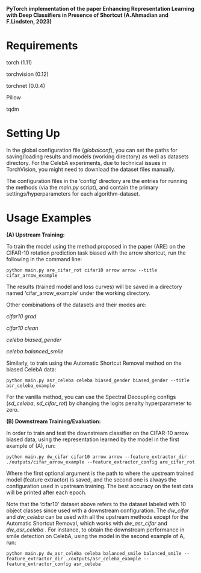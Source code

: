 **PyTorch implementation of the paper Enhancing Representation Learning with Deep Classifiers in Presence of Shortcut (A.Ahmadian and F.Lindsten, 2023)**

# Requirements
torch (1.11)

torchvision (0.12)

torchnet (0.0.4)

Pillow

tqdm

# Setting Up
In the global configuration file (*globalconf*), you can set the paths for saving/loading results and models (working directory) as well as datasets directory.
For the CelebA experiments, due to technical issues in TorchVision, you might need to download the dataset files manually.

The configuration files in the ‘config’ directory are the entries for running the methods (via the *main.py* script), and contain the primary settings/hyperparameters for each algorithm-dataset. 

# Usage Examples

**(A) Upstream Training:**

To train the model using the method proposed in the paper (ARE) on the CIFAR-10 rotation prediction task biased with the arrow shortcut, run the following in the command line:

~~~
python main.py are_cifar_rot cifar10 arrow arrow --title cifar_arrow_example
~~~

The results (trained model and loss curves) will be saved in a directory named ‘cifar_arrow_example’ under the working directory.

Other combinations of the datasets and their modes are:

*cifar10 grad*

*cifar10 clean*

*celeba biased_gender*

*celeba balanced_smile*

 
 
Similarly, to train using the Automatic Shortcut Removal method on the biased CelebA data:
~~~
python main.py asr_celeba celeba biased_gender biased_gender --title asr_celeba_example
~~~

For the vanilla method, you can use the Spectral Decoupling configs (*sd_celeba*, *sd_cifar_rot*) by changing the logits penalty hyperparameter to zero.

**(B) Downstream Training/Evaluation:**

In order to train and test the downstream classifier on the CIFAR-10 arrow biased data, using the representation learned by the model in the first example of (A), run:

~~~
python main.py dw_cifar cifar10 arrow arrow --feature_extractor_dir ./outputs/cifar_arrow_example --feature_extractor_config are_cifar_rot
~~~

Where the first optional argument is the path to where the upstream trained model (feature extractor) is saved, and the second one is always the configuration used in upstream training. The best accuracy on the test data will be printed after each epoch.

Note that the ‘cifar10’ dataset above refers to the dataset labeled with 10 object classes since used with a downstream configuration. The *dw_cifar* and *dw_celeba* can be used with all the upstream methods except for the Automatic Shortcut Removal, which works with *dw_asr_cifar* and *dw_asr_celeba* . For instance, to obtain the downstream performance in smile detection on CelebA, using the model in the second example of A, run:

~~~
python main.py dw_asr_celeba celeba balanced_smile balanced_smile --feature_extractor_dir ./outputs/asr_celeba_example --feature_extractor_config asr_celeba
~~~
